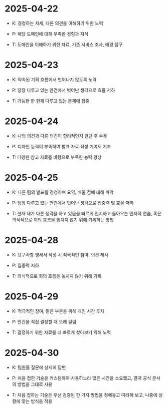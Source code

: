 # 2025-04-22

- K: 경청하는 자세, 다른 의견을 이해하기 위한 노력

- P: 해당 도메인에 대해 부족한 경험과 지식

- T: 도메인을 이해하기 위한 자료, 기존 서비스 조사, 배경 탐구

# 2025-04-23

- K: 약속된 기획 흐름에서 벗어나지 않도록 노력

- P: 당장 다루고 있는 안건에서 벗어난 생각으로 효율 저하

- T: 가능한 한 현재 다루고 있는 문제에 집중

# 2025-04-24

- K: 나의 의견과 다른 의견이 합리적인지 판단 후 수용

- P: 디자인 능력이 부족하여 발표 자료 작성 기여도 저조

- T: 다양한 참고 자료를 바탕으로 부족한 능력 향상

# 2025-04-25

- K: 다른 팀의 발표를 경청하며 요약, 배울 점에 대해 파악

- P: 당장 다루고 있는 안건에서 벗어난 생각으로 집중력 및 효율 저하

- T: 현재 내가 다른 생각을 하고 있음을 빠르게 인지하고 돌아오는 인지적 연습, 혹은 의식적으로 회의 흐름을 놓치지 않기 위해 기록하는 방법

# 2025-04-28

- K: 요구사항 명세서 작성 시 적극적인 참여, 의견 제시

- P: 집중력 저하

- T: 의식적으로 회의 흐름을 놓치지 않기 위해 기록

# 2025-04-29

- K: 적극적인 참여, 맡은 부분을 위해 개인 시간 투자

- P: 안건을 직접 결정할 때 오래 걸림

- T: 결정하기 위한 자료를 더 빠르게 찾아보기 위해 노력

# 2025-04-30

- K: 팀원들 질문에 상세히 답변

- P: 처음 접한 기술을 커스텀하여 사용하느라 많은 시간을 소요했고, 결국 공식 문서의 방법을 그대로 사용

- T: 처음 접하는 기술은 우선 검증된 한 가지 방법을 정해놓고 따라해 보고, 나중에 상황에 맞는 방식을 적용